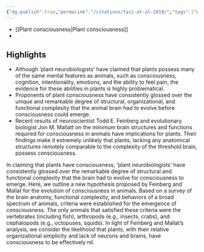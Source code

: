 ```yaml
---
{"dg-publish":true,"permalink":"/citations/taiz-et-al-2019/","tags":["#animal_ethics"],"created":"2025-10-23T17:42:44.289+01:00","updated":"2025-10-23T17:42:44.290+01:00"}
---
```



- [[Plant consciousness\|Plant consciousness]]
- 
## Highlights

- Although ‘plant neurobiologists’ have claimed that plants possess many of the same mental features as animals, such as consciousness, cognition, intentionality, emotions, and the ability to feel pain, the evidence for these abilities in plants is highly problematical.
- Proponents of plant consciousness have consistently glossed over the unique and remarkable degree of structural, organizational, and functional complexity that the animal brain had to evolve before consciousness could emerge.
- Recent results of neuroscientist Todd E. Feinberg and evolutionary biologist Jon M. Mallatt on the minimum brain structures and functions required for consciousness in animals have implications for plants. Their findings make it extremely unlikely that plants, lacking any anatomical structures remotely comparable to the complexity of the threshold brain, possess consciousness.

In claiming that plants have consciousness, ‘plant neurobiologists’ have consistently glossed over the remarkable degree of structural and functional complexity that the brain had to evolve for consciousness to emerge. Here, we outline a new hypothesis proposed by Feinberg and Mallat for the evolution of consciousness in animals. Based on a survey of the brain anatomy, functional complexity, and behaviors of a broad spectrum of animals, criteria were established for the emergence of consciousness. The only animals that satisfied these criteria were the vertebrates (including fish), arthropods (e.g., insects, crabs), and cephalopods (e.g., octopuses, squids). In light of Feinberg and Mallat’s analysis, we consider the likelihood that plants, with their relative organizational simplicity and lack of neurons and brains, have consciousness to be effectively nil.